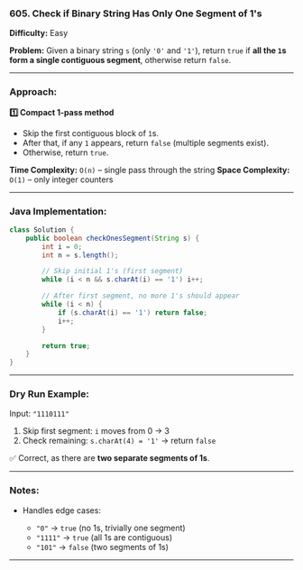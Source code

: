 

### 605. Check if Binary String Has Only One Segment of 1's

**Difficulty:** Easy

**Problem:**
Given a binary string `s` (only `'0'` and `'1'`), return `true` if **all the `1`s form a single contiguous segment**, otherwise return `false`.

---

### Approach:

**1️⃣ Compact 1-pass method**

* Skip the first contiguous block of `1`s.
* After that, if any `1` appears, return `false` (multiple segments exist).
* Otherwise, return `true`.

**Time Complexity:** `O(n)` – single pass through the string
**Space Complexity:** `O(1)` – only integer counters

---

### Java Implementation:

```java
class Solution {
    public boolean checkOnesSegment(String s) {
        int i = 0;
        int n = s.length();

        // Skip initial 1's (first segment)
        while (i < n && s.charAt(i) == '1') i++;

        // After first segment, no more 1's should appear
        while (i < n) {
            if (s.charAt(i) == '1') return false;
            i++;
        }

        return true;
    }
}
```

---

### Dry Run Example:

Input: `"1110111"`

1. Skip first segment: `i` moves from 0 → 3
2. Check remaining: `s.charAt(4) = '1'` → return `false`

✅ Correct, as there are **two separate segments of 1s**.

---

### Notes:

* Handles edge cases:

  * `"0"` → `true` (no 1s, trivially one segment)
  * `"1111"` → `true` (all 1s are contiguous)
  * `"101"` → `false` (two segments of 1s)

---

